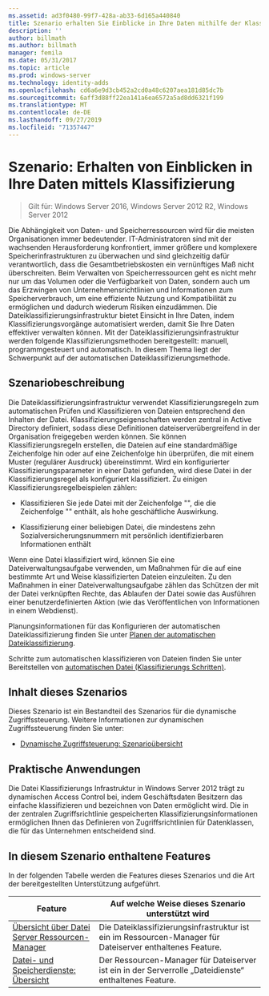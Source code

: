```yaml
---
ms.assetid: ad3f0480-99f7-428a-ab33-6d165a440840
title: Szenario erhalten Sie Einblicke in Ihre Daten mithilfe der Klassifizierung
description: ''
author: billmath
ms.author: billmath
manager: femila
ms.date: 05/31/2017
ms.topic: article
ms.prod: windows-server
ms.technology: identity-adds
ms.openlocfilehash: cd6a6e9d3cb452a2cd0a48c6207aea181d85dc7b
ms.sourcegitcommit: 6aff3d88ff22ea141a6ea6572a5ad8dd6321f199
ms.translationtype: MT
ms.contentlocale: de-DE
ms.lasthandoff: 09/27/2019
ms.locfileid: "71357447"
---
```

# <a name="scenario-get-insight-into-your-data-by-using-classification"></a>Szenario: Erhalten von Einblicken in Ihre Daten mittels Klassifizierung

>Gilt für: Windows Server 2016, Windows Server 2012 R2, Windows Server 2012

Die Abhängigkeit von Daten- und Speicherressourcen wird für die meisten Organisationen immer bedeutender. IT-Administratoren sind mit der wachsenden Herausforderung konfrontiert, immer größere und komplexere Speicherinfrastrukturen zu überwachen und sind gleichzeitig dafür verantwortlich, dass die Gesamtbetriebskosten ein vernünftiges Maß nicht überschreiten. Beim Verwalten von Speicherressourcen geht es nicht mehr nur um das Volumen oder die Verfügbarkeit von Daten, sondern auch um das Erzwingen von Unternehmensrichtlinien und Informationen zum Speicherverbrauch, um eine effiziente Nutzung und Kompatibilität zu ermöglichen und dadurch wiederum Risiken einzudämmen. Die Dateiklassifizierungsinfrastruktur bietet Einsicht in Ihre Daten, indem Klassifizierungsvorgänge automatisiert werden, damit Sie Ihre Daten effektiver verwalten können. Mit der Dateiklassifizierungsinfrastruktur werden folgende Klassifizierungsmethoden bereitgestellt: manuell, programmgesteuert und automatisch. In diesem Thema liegt der Schwerpunkt auf der automatischen Dateiklassifizierungsmethode.  
  
## <a name="BKMK_OVER"></a>Szenariobeschreibung  
Die Dateiklassifizierungsinfrastruktur verwendet Klassifizierungsregeln zum automatischen Prüfen und Klassifizieren von Dateien entsprechend den Inhalten der Datei. Klassifizierungseigenschaften werden zentral in Active Directory definiert, sodass diese Definitionen dateiserverübergreifend in der Organisation freigegeben werden können. Sie können Klassifizierungsregeln erstellen, die Dateien auf eine standardmäßige Zeichenfolge hin oder auf eine Zeichenfolge hin überprüfen, die mit einem Muster (regulärer Ausdruck) übereinstimmt. Wird ein konfigurierter Klassifizierungsparameter in einer Datei gefunden, wird diese Datei in der Klassifizierungsregel als konfiguriert klassifiziert. Zu einigen Klassifizierungsregelbeispielen zählen:  
  
-   Klassifizieren Sie jede Datei mit der Zeichenfolge "", die die Zeichenfolge "" enthält, als hohe geschäftliche Auswirkung.  
  
-   Klassifizierung einer beliebigen Datei, die mindestens zehn Sozialversicherungsnummern mit persönlich identifizierbaren Informationen enthält  
  
Wenn eine Datei klassifiziert wird, können Sie eine Dateiverwaltungsaufgabe verwenden, um Maßnahmen für die auf eine bestimmte Art und Weise klassifizierten Dateien einzuleiten. Zu den Maßnahmen in einer Dateiverwaltungsaufgabe zählen das Schützen der mit der Datei verknüpften Rechte, das Ablaufen der Datei sowie das Ausführen einer benutzerdefinierten Aktion (wie das Veröffentlichen von Informationen in einem Webdienst).  
  
Planungsinformationen für das Konfigurieren der automatischen Dateiklassifizierung finden Sie unter [Planen der automatischen Dateiklassifizierung](assetId:///e3c3bb4b-3034-42b7-b391-8ef5f5851955).  
  
Schritte zum automatischen klassifizieren von Dateien finden Sie unter Bereitstellen von [automatischen Datei &#40;Klassifizierungs Schritten&#41;](Deploy-Automatic-File-Classification--Demonstration-Steps-.md).  
  
## <a name="in-this-scenario"></a>Inhalt dieses Szenarios  
Dieses Szenario ist ein Bestandteil des Szenarios für die dynamische Zugriffssteuerung. Weitere Informationen zur dynamischen Zugriffssteuerung finden Sie unter:  
  
-   [Dynamische Zugriffsteuerung: Szenarioübersicht](Dynamic-Access-Control--Scenario-Overview.md)  
  
## <a name="BKMK_APP"></a>Praktische Anwendungen  
Die Datei Klassifizierungs Infrastruktur in Windows Server 2012 trägt zu dynamischen Access Control bei, indem Geschäftsdaten Besitzern das einfache klassifizieren und bezeichnen von Daten ermöglicht wird. Die in der zentralen Zugriffsrichtlinie gespeicherten Klassifizierungsinformationen ermöglichen Ihnen das Definieren von Zugriffsrichtlinien für Datenklassen, die für das Unternehmen entscheidend sind.  
  
## <a name="BKMK_NEW"></a>In diesem Szenario enthaltene Features  
In der folgenden Tabelle werden die Features dieses Szenarios und die Art der bereitgestellten Unterstützung aufgeführt.  
  
|Feature|Auf welche Weise dieses Szenario unterstützt wird|  
|-----------|---------------------------------|  
|[Übersicht über Datei Server Ressourcen-Manager](https://technet.microsoft.com/library/hh831701.aspx)|Die Dateiklassifizierungsinfrastruktur ist ein im Ressourcen-Manager für Dateiserver enthaltenes Feature.|  
|[Datei- und Speicherdienste: Übersicht](https://technet.microsoft.com/library/hh831487.aspx)|Der Ressourcen-Manager für Dateiserver ist ein in der Serverrolle „Dateidienste“ enthaltenes Feature.|  
  


